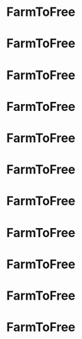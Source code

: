 # FarmToFree
# FarmToFree
# FarmToFree
# FarmToFree
# FarmToFree
# FarmToFree
# FarmToFree
# FarmToFree
# FarmToFree
# FarmToFree
# FarmToFree
